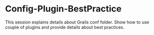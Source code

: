 Config-Plugin-BestPractice
==========================

This session explains details about Grails conf folder. Show how to use couple of plugins and provide details about best practices.
